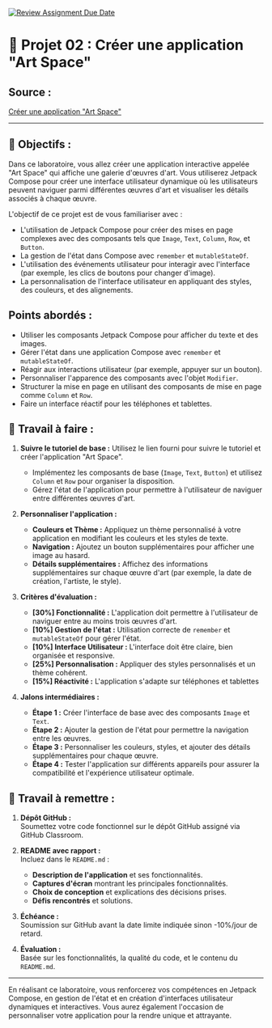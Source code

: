 [![Review Assignment Due Date](https://classroom.github.com/assets/deadline-readme-button-22041afd0340ce965d47ae6ef1cefeee28c7c493a6346c4f15d667ab976d596c.svg)](https://classroom.github.com/a/OOxodKLa)
# 🎳 Projet 02 : Créer une application "Art Space"

## **Source :**  
[Créer une application "Art Space"](https://developer.android.com/codelabs/basic-android-kotlin-compose-art-space?authuser=1&hl=fr)

---

## 🎯 **Objectifs :**

Dans ce laboratoire, vous allez créer une application interactive appelée "Art Space" qui affiche une galerie d'œuvres d'art. Vous utiliserez Jetpack Compose pour créer une interface utilisateur dynamique où les utilisateurs peuvent naviguer parmi différentes œuvres d'art et visualiser les détails associés à chaque œuvre.

L'objectif de ce projet est de vous familiariser avec :
- L'utilisation de Jetpack Compose pour créer des mises en page complexes avec des composants tels que `Image`, `Text`, `Column`, `Row`, et `Button`.
- La gestion de l'état dans Compose avec `remember` et `mutableStateOf`.
- L'utilisation des événements utilisateur pour interagir avec l'interface (par exemple, les clics de boutons pour changer d'image).
- La personnalisation de l'interface utilisateur en appliquant des styles, des couleurs, et des alignements.

## **Points abordés :**

- Utiliser les composants Jetpack Compose pour afficher du texte et des images.
- Gérer l'état dans une application Compose avec `remember` et `mutableStateOf`.
- Réagir aux interactions utilisateur (par exemple, appuyer sur un bouton).
- Personnaliser l'apparence des composants avec l'objet `Modifier`.
- Structurer la mise en page en utilisant des composants de mise en page comme `Column` et `Row`.
- Faire un interface réactif pour les téléphones et tablettes.

## 🧗 **Travail à faire :**

1. **Suivre le tutoriel de base :** Utilisez le lien fourni pour suivre le tutoriel et créer l'application "Art Space".
   - Implémentez les composants de base (`Image`, `Text`, `Button`) et utilisez `Column` et `Row` pour organiser la disposition.
   - Gérez l'état de l'application pour permettre à l'utilisateur de naviguer entre différentes œuvres d'art.

2. **Personnaliser l'application :**
   - **Couleurs et Thème :** Appliquez un thème personnalisé à votre application en modifiant les couleurs et les styles de texte.
   - **Navigation :** Ajoutez un bouton supplémentaires pour afficher une image au hasard.
   - **Détails supplémentaires :** Affichez des informations supplémentaires sur chaque œuvre d'art (par exemple, la date de création, l'artiste, le style).

3. **Critères d'évaluation :**
   - **[30%] Fonctionnalité :** L'application doit permettre à l'utilisateur de naviguer entre au moins trois œuvres d'art.
   - **[10%] Gestion de l'état :** Utilisation correcte de `remember` et `mutableStateOf` pour gérer l'état.
   - **[10%] Interface Utilisateur :** L'interface doit être claire, bien organisée et responsive.
   - **[25%] Personnalisation :** Appliquer des styles personnalisés et un thème cohérent.
   - **[15%] Réactivité :** L'application s'adapte sur téléphones et tablettes

4. **Jalons intermédiaires :**
   - **Étape 1 :** Créer l'interface de base avec des composants `Image` et `Text`.
   - **Étape 2 :** Ajouter la gestion de l'état pour permettre la navigation entre les œuvres.
   - **Étape 3 :** Personnaliser les couleurs, styles, et ajouter des détails supplémentaires pour chaque œuvre.
   - **Étape 4 :** Tester l'application sur différents appareils pour assurer la compatibilité et l'expérience utilisateur optimale.
  
## 🏅 **Travail à remettre :**

1. **Dépôt GitHub :**  
   Soumettez votre code fonctionnel sur le dépôt GitHub assigné via GitHub Classroom.

2. **README avec rapport :**  
   Incluez dans le `README.md` :
   - **Description de l'application** et ses fonctionnalités.
   - **Captures d'écran** montrant les principales fonctionnalités.
   - **Choix de conception** et explications des décisions prises.
   - **Défis rencontrés** et solutions.

3. **Échéance :**  
   Soumission sur GitHub avant la date limite indiquée sinon -10%/jour de retard.

4. **Évaluation :**  
   Basée sur les fonctionnalités, la qualité du code, et le contenu du `README.md`.
   
---

En réalisant ce laboratoire, vous renforcerez vos compétences en Jetpack Compose, en gestion de l'état et en création d'interfaces utilisateur dynamiques et interactives. Vous aurez également l'occasion de personnaliser votre application pour la rendre unique et attrayante.
